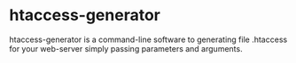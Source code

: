 # htaccess-generator
htaccess-generator is a command-line software to generating file .htaccess for your web-server simply passing parameters and arguments.
